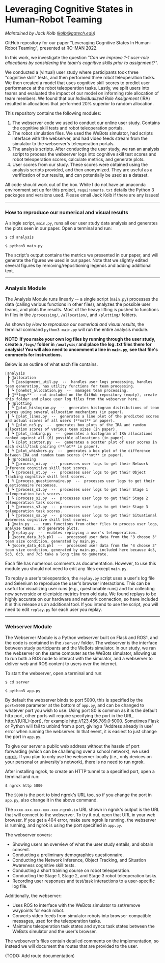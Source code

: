 # Leveraging Cognitive States in Human-Robot Teaming

*Maintained by Jack Kolb (kolb@gatech.edu)*

GitHub repository for our paper "Leveraging Cognitive States In Human-Robot Teaming", presented at RO-MAN 2022.

In this work, we investigate the question *"Can we improve 1-1 user-role allocations by considering the team's cognitive skills prior to assignment?"*.

We conducted a (virtual) user study where participants took three "cognitive skill" tests, and then performed three robot teleoperation tasks. We then created a model that uses cognitive skill scores to predict user performance at the robot teleoperation tasks. Lastly, we split users into teams and evaluated the impact of our model on informing role allocation of team members. We found that our *Individualized Role Assignment* (IRA) resulted in allocations that performed 20% superior to random allocation.

This repository contains the following modules:
1. The webserver code we used to conduct our online user study. Contains the cognitive skill tests and robot teleoperation portals.
2. The robot simulation files. We used the WeBots simulator, had scripts interface with the webserver, and had video feeds stream from the simulator to the webserver's teleoperation portals.
3. The analysis scripts. After conducting the user study, we ran an analysis script to process the webserver logs into cognitive skill test scores and robot teleoperation scores, calculate metrics, and generate plots.
4. User scores from our study. These scores were obtained using the analysis scripts provided, and then anonymized. They are useful as a verification of our results, and can potentially be used as a dataset. 

All code should work out of the box. While I do not have an anaconda environment set up for this project, `requirements.txt` details the Python 3 packages and versions used. Please email Jack Kolb if there are any issues!

___

### How to reproduce our numerical and visual results

A single script, `main.py`, runs all our user study data analysis and generates the plots seen in our paper. Open a terminal and run:

`$ cd analysis`

`$ python3 main.py`


The script's output contains the metrics we presented in our paper, and will generate the figures we used in our paper. Note that we slightly edited several figures by removing/repositioning legends and adding additional text.

___

### Analysis Module

The Analysis Module runs linearly -- a single script (`main.py`) processes the data (calling various functions in other files), analyzes the possible user teams, and plots the results. Most of the heavy lifting is pushed to functions in files in the `/processing/`, `/allocation/`, and `/plotting/` folders.

As shown by *How to reproduce our numerical and visual results*, the terminal command `python3 main.py` will run the entire analysis module.

**NOTE: If you make your own log files by running through the user study, create a `/logs/` folder in `/analysis/` and place the log .txt files there for analysis! You will also need to uncomment a line in `main.py`, see that file's comments for instructions.**

Below is an outline of what each file contains.

```
📂analysis
 ┣ 📂allocation
 ┃ ┗ 📜assignment_util.py  --  handles user logs processing, handles team generation, has utility functions for team processing.
 ┃ ┗ 📜onehot_allocation.py  --  manages team processing.
 ┣ 📂**logs** -- not included on the GitHub repository (empty), create this folder and place user log files from the webserver here.
 ┣ 📂plotting
 ┃ ┗ 📜plot_histogram.py  --  generates histogram distributions of team scores using several allocation mechanisms (in paper).
 ┃ ┗ 📜plot_lines.py  --  generates a line plot of the predicted scores and actual scores of all users (**not** in paper).
 ┃ ┗ 📜plot_nc3.py  --  generates box plots of the IRA and random allocation scores of various team sizes (in paper).
 ┃ ┗ 📜plot_ranking.py  --  generates a histogram of IRA allocations ranked against all (6) possible allocations (in paper).
 ┃ ┗ 📜plot_scatter.py  --  generates a scatter plot of user scores in each skill/task pairing (**not** in paper).
 ┃ ┗ 📜plot_whiskers.py  --  generates a box plot of the difference between IRA and random team scores (**not** in paper).
 ┣ 📂processing
 ┃ ┗ 📜process_ni.py  --  processes user logs to get their Network Inference cognitive skill test scores.
 ┃ ┗ 📜process_ot.py  --  processes user logs to get their Object Tracking cognitive skill test scores.
 ┃ ┗ 📜process_questionnaire.py  --  processes user logs to get their questionnaire responses.
 ┃ ┗ 📜process_s1.py  --  processes user logs to get their Stage 1 teleoperation task scores.
 ┃ ┗ 📜process_s2.py  --  processes user logs to get their Stage 2 teleoperation task scores.
 ┃ ┗ 📜process_s3.py  --  processes user logs to get their Stage 3 teleoperation task scores.
 ┃ ┗ 📜process_sa.py  --  processes user logs to get their Situational Awareness cognitive skill test scores.
 ┣ 📜main.py  --  runs functions from other files to process user logs, analyze teams, and generate plots.
 ┣ 📜replay.py  --  enables replaying a user's teleoperation.
 ┣ 📜score_data_3c3.pkl  --  processed user data from the "3 choose 3" team size condition, generated by main.py.
 ┗ 📜score_data_4c3.pkl  --  processed user data from the "4 choose 3" team size condition, generated by main.py, included here because 4c3, 5c3, 6c3, and 7c3 take a long time to generate.
```

Each file has numerous comments as documentation. However, to use this module you should not need to edit any files except `main.py`.

To replay a user's teleoperation, the `replay.py` script uses a user's log file and Selenium to reproduce the user's browser interactions. This can be useful for visualizing user runs (e.g., questionable runs) and for collecting new serverside or clientside metrics from old data. We found replays to be highly accurate on our hardware and network connection, so have included it in this release as an additional tool. If you intend to use the script, you will need to edit `replay.py` for each user you replay.

___

### Webserver Module

The Webserver Module is a Python webserver built on Flask and ROS1, and the code is contained in the `/server/` folder. The webserver is the interface between study participants and the WeBots simulator. In our study, we ran the webserver on the same computer as the WeBots simulator, allowing us to run both a ROS node to interact with the simulator, and a webserver to deliver web and ROS content to users over the internet.

To start the webserver, open a terminal and run:

`$ cd server`

`$ python3 app.py`

By default the webserver binds to port 5000, this is specified by the `port=5000` parameter at the bottom of `app.py`, and can be changed to whatever port you wish to use. Using port 80 is common as it is the default http port, other ports will require specifying the port in the URL, http://(URL):(port), for example http://123.456.789.0:5000. Sometimes Flask or Python will fail to unbind from a port, giving a "Address already in use" error when running the webserver. In that event, it is easiest to just change the port in `app.py`.

To give our server a public web address without the hassle of port forwarding (which can be challenging over a school network), we used [ngrok](https://ngrok.com). If you plan to only use the webserver locally (i.e., only devices on your personal or university's network), there is no need to run ngrok.

After installing ngrok, to create an HTTP tunnel to a specified port, open a terminal and run:

`$ ngrok http 5000`

The `5000` is the port to bind ngrok's URL too, so if you change the port in `app.py`, also change it in the above command.

The `xxxx-xxx-xxx-xxx-xxx.ngrok.io` URL shown in ngrok's output is the URL that will connect to the webserver. To try it out, open that URL in your web browser. If you get a 404 error, make sure ngrok is running, the webserver is running, and ngrok is using the port specified in `app.py`.

The webserver covers:

* Showing users an overview of what the user study entails, and obtain consent.
* Conducting a preliminary demographics questionnaire.
* Conducting the Network Inference, Object Tracking, and Situation Awareness cognitive skill tests.
* Conducting a short training course on robot teleoperation.
* Conducting the Stage 1, Stage 2, and Stage 3 robot teleoperation tasks.
* Recording user responses and test/task interactions to a user-specific log file.

Additionally, the webserver:

* Uses ROS to interface with the WeBots simulator to set/remove waypoints for each robot.
* Converts video feeds from simulator robots into browser-compatible messages, used for the teleoperation tasks.
* Maintains teleoperation task states and syncs task states between the WeBots simulator and the user's browser.

The webserver's files contain detailed comments on the implementation, so instead we will document the routes that are provided to the user.

(TODO: Add route documentation)

